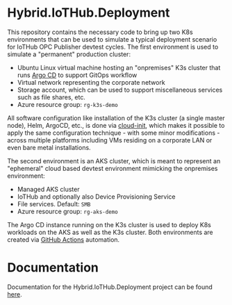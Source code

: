 # Hybrid.IoTHub.Deployment
This repository contains the necessary code to bring up two K8s environments that can be used to simulate a typical deployment scenario for IoTHub OPC Publisher devtest cycles.  The first environment is used to simulate a "permanent" production cluster:

* Ubuntu Linux virtual machine hosting an "onpremises" K3s cluster that runs [Argo CD](https://argo-cd.readthedocs.io/en/stable/) to support GitOps workflow
* Virtual network representing the corporate network
* Storage account, which can be used to support miscellaneous services such as file shares, etc.
* Azure resource group: `rg-k3s-demo`

All software configuration like installation of the K3s cluster (a single master node), Helm, ArgoCD, etc., is done via [cloud-init](https://cloudinit.readthedocs.io/en/latest/), which makes it possible to apply the same configuration technique - with some minor modifications - across multiple platforms including VMs residing on a corporate LAN or even bare metal installations.

The second environment is an AKS cluster, which is meant to represent an "ephemeral" cloud based devtest environment mimicking the onpremises environment:

* Managed AKS cluster
* IoTHub and optionally also Device Provisioning Service
* File services.  Default: `SMB`
* Azure resource group: `rg-aks-demo`

The Argo CD instance running on the K3s cluster is used to deploy K8s workloads on the AKS as well as the K3s cluster.  Both environments are created via [GitHub Actions](https://docs.github.com/en/actions) automation.

# Documentation
Documentation for the Hybrid.IoTHub.Deployment project can be found [here](docs/introduction.md).